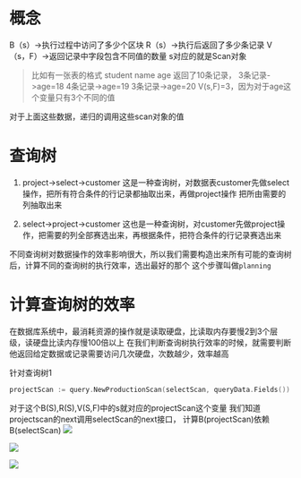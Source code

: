 # 概念
B（s）->执行过程中访问了多少个区块
R（s）->执行后返回了多少条记录
V（s，F）->返回记录中字段包含不同值的数量
s对应的就是Scan对象
>比如有一张表的格式 student name age
> 返回了10条记录，
> 3条记录->age=18
> 4条记录->age=19
> 3条记录->age=20
> V(s,F)=3，因为对于age这个变量只有3个不同的值

对于上面这些数据，递归的调用这些scan对象的值

# 查询树
1. project->select->customer
这是一种查询树，对数据表customer先做select操作，把所有符合条件的行记录都抽取出来，再做project操作
把所由需要的列抽取出来


2. select->project->customer
这也是一种查询树，对customer先做project操作，把需要的列全部赛选出来，再根据条件，把符合条件的行记录赛选出来

不同查询树对数据操作的效率影响很大，所以我们需要构造出来所有可能的查询树后，计算不同的查询树的执行效率，选出最好的那个
这个步骤叫做`planning`

# 计算查询树的效率
在数据库系统中，最消耗资源的操作就是读取硬盘，比读取内存要慢2到3个层级，读硬盘比读内存慢100倍以上
在我们判断查询树执行效率的时候，就需要判断他返回给定数据或记录需要访问几次硬盘，次数越少，效率越高

针对查询树1
~~~go
projectScan := query.NewProductionScan(selectScan, queryData.Fields())
~~~
对于这个B(S),R(S),V(S,F)中的s就对应的projectScan这个变量
我们知道projectscan的next调用selectScan的next接口，
计算B(projectScan)依赖B(selectScan)
![](https://img1.imgtp.com/2023/09/19/eLXcrR1k.jpeg)

![](https://img1.imgtp.com/2023/09/19/NJ7fejcD.jpeg)

![](https://img1.imgtp.com/2023/09/19/ygFVTUHX.jpeg)
